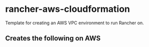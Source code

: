 # rancher-aws-cloudformation
Template for creating an AWS VPC environment to run Rancher on.

## Creates the following on AWS
